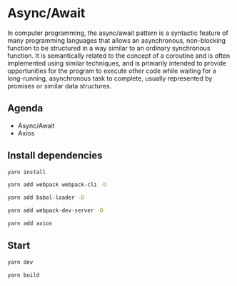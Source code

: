 # Async/Await

In computer programming, the async/await pattern is a syntactic feature of many programming languages that allows an asynchronous, non-blocking function to be structured in a way similar to an ordinary synchronous function. It is semantically related to the concept of a coroutine and is often implemented using similar techniques, and is primarily intended to provide opportunities for the program to execute other code while waiting for a long-running, asynchronous task to complete, usually represented by promises or similar data structures.

## Agenda

- Async/Await
- Axios 

## Install dependencies

```bash
yarn install
```

```bash
yarn add webpack webpack-cli -D
```

```bash
yarn add babel-loader -D
```

```bash
yarn add webpack-dev-server -D
```

```bash
yarn add axios   
```


## Start

```bash
yarn dev 
```

```bash
yarn build 
```
